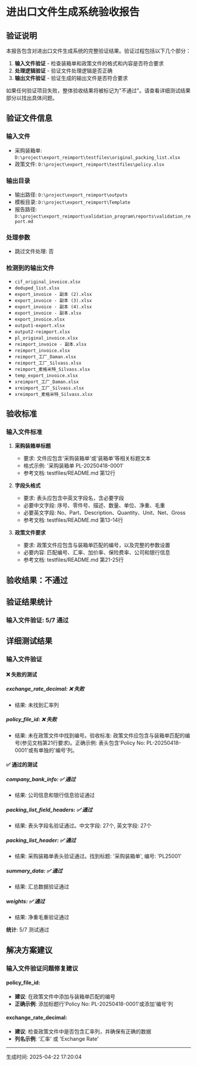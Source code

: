 # 进出口文件生成系统验收报告

## 验证说明

本报告包含对进出口文件生成系统的完整验证结果。验证过程包括以下几个部分：

1. **输入文件验证** - 检查装箱单和政策文件的格式和内容是否符合要求
2. **处理逻辑验证** - 验证文件处理逻辑是否正确
3. **输出文件验证** - 验证生成的输出文件是否符合要求

如果任何验证项目失败，整体验收结果将被标记为"不通过"。请查看详细测试结果部分以找出具体问题。

## 验证文件信息

### 输入文件
- 采购装箱单: `D:\project\export_reimport\testfiles\original_packing_list.xlsx`
- 政策文件: `D:\project\export_reimport\testfiles\policy.xlsx`

### 输出目录
- 输出路径: `D:\project\export_reimport\outputs`
- 模板目录: `D:\project\export_reimport\Template`
- 报告路径: `D:\project\export_reimport\validation_program\reports\validation_report.md`

### 处理参数
- 跳过文件处理: 否

### 检测到的输出文件
- `cif_original_invoice.xlsx`
- `deduped_list.xlsx`
- `export_invoice - 副本 (2).xlsx`
- `export_invoice - 副本 (3).xlsx`
- `export_invoice - 副本 (4).xlsx`
- `export_invoice - 副本.xlsx`
- `export_invoice.xlsx`
- `output1-export.xlsx`
- `output2-reimport.xlsx`
- `pl_original_invoice.xlsx`
- `reimport_invoice - 副本.xlsx`
- `reimport_invoice.xlsx`
- `reimport_工厂_Daman.xlsx`
- `reimport_工厂_Silvass.xlsx`
- `reimport_麦格米特_Silvass.xlsx`
- `temp_export_invoice.xlsx`
- `xreimport_工厂_Daman.xlsx`
- `xreimport_工厂_Silvass.xlsx`
- `xreimport_麦格米特_Silvass.xlsx`

## 验收标准

### 输入文件标准

1. **采购装箱单标题**
   - 要求: 文件应包含'采购装箱单'或'装箱单'等相关标题文本
   - 格式示例: '采购装箱单 PL-20250418-0001'
   - 参考文档: testfiles/README.md 第12行

2. **字段头格式**
   - 要求: 表头应包含中英文字段名，含必要字段
   - 必要中文字段: 序号、零件号、描述、数量、单位、净重、毛重
   - 必要英文字段: No、Part、Description、Quantity、Unit、Net、Gross
   - 参考文档: testfiles/README.md 第13-14行

3. **政策文件要求**
   - 要求: 政策文件应包含与装箱单匹配的编号，以及完整的参数设置
   - 必要内容: 匹配编号、汇率、加价率、保险费率、公司和银行信息
   - 参考文档: testfiles/README.md 第21-25行

## 验收结果：不通过

## 验证结果统计

### 输入文件验证: 5/7 通过

## 详细测试结果

### 输入文件验证

#### ❌ 失败的测试

##### exchange_rate_decimal: ❌ 失败
- 结果: 未找到汇率列

##### policy_file_id: ❌ 失败
- 结果: 未在政策文件中找到编号。验收标准: 政策文件应包含与装箱单匹配的编号(参见文档第21行要求)。正确示例: 表头包含'Policy No: PL-20250418-0001'或有单独的'编号'列。

#### ✅ 通过的测试

##### company_bank_info: ✅ 通过
- 结果: 公司信息和银行信息验证通过

##### packing_list_field_headers: ✅ 通过
- 结果: 表头字段名验证通过。中文字段: 27个, 英文字段: 27个

##### packing_list_header: ✅ 通过
- 结果: 采购装箱单表头验证通过。找到标题: '采购装箱单', 编号: 'PL25001'

##### summary_data: ✅ 通过
- 结果: 汇总数据验证通过

##### weights: ✅ 通过
- 结果: 净重毛重验证通过

**统计**: 5/7 测试通过

## 解决方案建议

### 输入文件验证问题修复建议

#### policy_file_id:
- **建议**: 在政策文件中添加与装箱单匹配的编号
- **正确示例**: 添加标题行'Policy No: PL-20250418-0001'或添加'编号'列

#### exchange_rate_decimal:
- **建议**: 检查政策文件中是否包含汇率列，并确保有正确的数据
- **列名示例**: '汇率' 或 'Exchange Rate'



---
生成时间: 2025-04-22 17:20:04